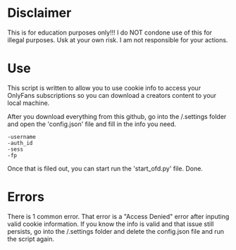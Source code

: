 # Disclaimer
  This is for education purposes only!!! I do NOT condone use of this for illegal purposes. Usk at your own risk. I am not responsible for your actions.
  
# Use
  This script is written to allow you to use cookie info to access your OnlyFans subscriptions so you can download a creators content to your local machine.
  
  After you download everything from this github, go into the /.settings folder and open the 'config.json' file and fill in the info you need.
  
    -username
    -auth_id
    -sess
    -fp
    
  Once that is filed out, you can start run the 'start_ofd.py' file. Done.
  
# Errors
  There is 1 common error. That error is a "Access Denied" error after inputing valid cookie information. If you know the info is valid and that issue still persists, go into the /.settings folder and delete the config.json file and run the script again.
  
